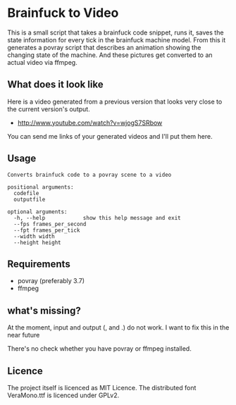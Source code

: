 # Brainfuck to Video
This is a small script that takes a brainfuck code snippet, runs it, saves the
state information for every tick in the brainfuck machine model. From this it
generates a povray script that describes an animation showing the changing
state of the machine.
And these pictures get converted to an actual video via ffmpeg.

## What does it look like
Here is a video generated from a previous version that looks very close to the
current version's output.
* http://www.youtube.com/watch?v=wjogS7SRbow

You can send me links of your generated videos and I'll put them here.

## Usage
	Converts brainfuck code to a povray scene to a video
	
	positional arguments:
	  codefile
	  outputfile

	optional arguments:
	  -h, --help            show this help message and exit
	  --fps frames_per_second
	  --fpt frames_per_tick
	  --width width
	  --height height

## Requirements
* povray (preferably 3.7)
* ffmpeg

## what's missing?
At the moment, input and output (, and .) do not work. I want to fix this
in the near future

There's no check whether you have povray or ffmpeg installed.

## Licence
The project itself is licenced as MIT Licence. The distributed font VeraMono.ttf
is licenced under GPLv2.
